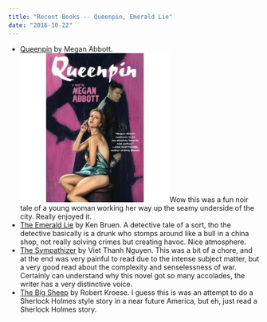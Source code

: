 ```yaml
---
title: "Recent Books -- Queenpin, Emerald Lie"
date: "2016-10-22"
---
```


- [Queenpin](https://www.amazon.com/Queenpin-Novel-Megan-Abbott/dp/1416534288) by Megan Abbott. [![52408-_uy475_ss475_](images/52408._UY475_SS475_-300x300.jpg)](http://theludwigs.com/2016/10/recent-books-queenpin-emerald-lie/52408-_uy475_ss475_/)Wow this was a fun noir tale of a young woman working her way up the seamy underside of the city. Really enjoyed it.
- [The Emerald Lie](https://www.amazon.com/Emerald-Lie-Taylor-Novel-Novels/dp/0802125468) by Ken Bruen. A detective tale of a sort, tho the detective basically is a drunk who stomps around like a bull in a china shop, not really solving crimes but creating havoc. Nice atmosphere.
- [The Sympathizer](https://www.amazon.com/Sympathizer-Novel-Pulitzer-Prize-Fiction/dp/0802124941) by Viet Thanh Nguyen. This was a bit of a chore, and at the end was very painful to read due to the intense subject matter, but a very good read about the complexity and senselessness of war. Certainly can understand why this novel got so many accolades, the writer has a very distinctive voice.
- [The Big Sheep](https://www.amazon.com/Big-Sheep-Novel-Robert-Kroese/dp/1250088445) by Robert Kroese. I guess this is was an attempt to do a Sherlock Holmes style story in a near future America, but eh, just read a Sherlock Holmes story.
